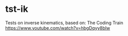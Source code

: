 # tst-ik
Tests on inverse kinematics, based on: The Coding Train https://www.youtube.com/watch?v=hbgDqyy8bIw
